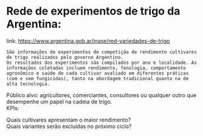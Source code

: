 # Rede de experimentos de trigo da Argentina:
link: https://www.argentina.gob.ar/inase/red-variedades-de-trigo  

    São informações de experimentos de competição de rendimento cultivares de trigo realizados pelo governo Argentino.
    Os resultados dos experimentos são compilados por ano e localidade. As informações coletadas incluem rendimento, fenologia, comportamento agronômico e saúde de cada cultivar avaliado em diferentes práticas (com e sem fungicidas), tanto na abordagem tradicional quanto na de alta tecnologia.
    
    
Público alvo:  agricultores, comerciantes, consultores ou qualquer outro que desempenhe um papel na cadeia de trigo.    
KPIs:  

Quais cultivares apresentam o maior rendimento?    
Quais variantes serão excluídas no próximo ciclo?


